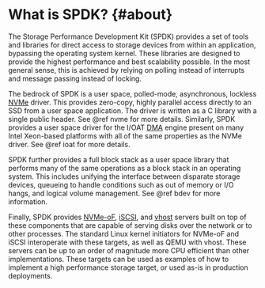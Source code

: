 # What is SPDK? {#about}

The Storage Performance Development Kit (SPDK) provides a set of tools and
libraries for direct access to storage devices from within an application,
bypassing the operating system kernel. These libraries are designed to provide
the highest performance and best scalability possible. In the most general
sense, this is achieved by relying on polling instead of interrupts and message
passing instead of locking.

The bedrock of SPDK is a user space, polled-mode, asynchronous, lockless
[NVMe](http://www.nvmexpress.org) driver. This provides zero-copy, highly
parallel access directly to an SSD from a user space application. The driver is
written as a C library with a single public header. See @ref nvme for more
details. Similarly, SPDK provides a user space driver for the I/OAT
[DMA](https://en.wikipedia.org/wiki/Direct_memory_access) engine present on
many Intel Xeon-based platforms with all of the same properties as the NVMe
driver. See @ref ioat for more details.

SPDK further provides a full block stack as a user space library that performs
many of the same operations as a block stack in an operating system. This
includes unifying the interface between disparate storage devices, queueing to
handle conditions such as out of memory or I/O hangs, and logical volume
management. See @ref bdev for more information.

Finally, SPDK provides
[NVMe-oF](http://www.nvmexpress.org/nvm-express-over-fabrics-specification-released),
[iSCSI](https://en.wikipedia.org/wiki/ISCSI), and
[vhost](http://blog.vmsplice.net/2011/09/qemu-internals-vhost-architecture.html)
servers built on top of these components that are capable of serving disks over
the network or to other processes. The standard Linux kernel initiators for
NVMe-oF and iSCSI interoperate with these targets, as well as QEMU with vhost.
These servers can be up to an order of magnitude more CPU efficient than other
implementations. These targets can be used as examples of how to implement a
high performance storage target, or used as-is in production deployments.
